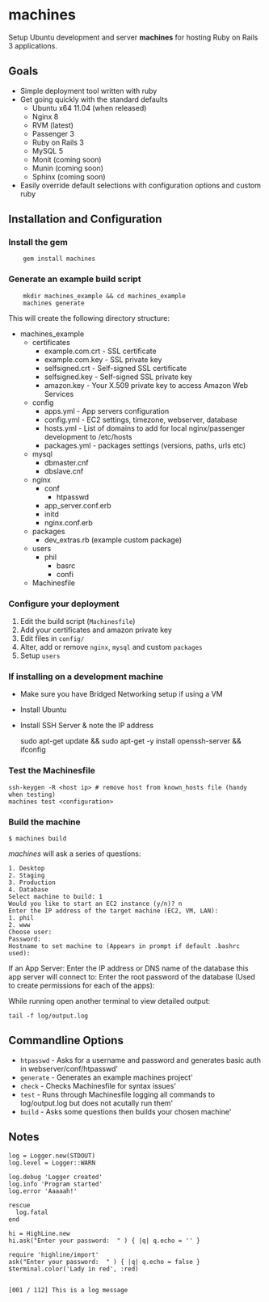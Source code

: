 machines
=======================================

Setup Ubuntu development and server **machines** for hosting Ruby on Rails 3 applications.

Goals
---------------------------------------

* Simple deployment tool written with ruby
* Get going quickly with the standard defaults
  * Ubuntu x64 11.04 (when released)
  * Nginx 8
  * RVM (latest)
  * Passenger 3
  * Ruby on Rails 3
  * MySQL 5
  * Monit (coming soon)
  * Munin (coming soon)
  * Sphinx (coming soon)
* Easily override default selections with configuration options and custom ruby

Installation and Configuration
---------------------------------------

### Install the gem

        gem install machines

### Generate an example build script

        mkdir machines_example && cd machines_example
        machines generate

This will create the following directory structure:

* machines_example
  * certificates
    * example.com.crt - SSL certificate
    * example.com.key - SSL private key
    * selfsigned.crt - Self-signed SSL certificate
    * selfsigned.key - Self-signed SSL private key
    * amazon.key - Your X.509 private key to access Amazon Web Services
  * config
    * apps.yml - App servers configuration
    * config.yml - EC2 settings, timezone, webserver, database
    * hosts.yml - List of domains to add for local nginx/passenger development to /etc/hosts
    * packages.yml - packages settings (versions, paths, urls etc)
  * mysql
    * dbmaster.cnf
    * dbslave.cnf
  * nginx
    * conf
      * htpasswd
    * app_server.conf.erb
    * initd
    * nginx.conf.erb
  * packages
    * dev_extras.rb (example custom package)
  * users
    * phil
      * basrc
      * confi
  * Machinesfile

### Configure your deployment

1. Edit the build script (`Machinesfile`)
1. Add your certificates and amazon private key
1. Edit files in `config/`
1. Alter, add or remove `nginx`, `mysql` and custom `packages`
1. Setup `users`

### If installing on a development machine
* Make sure you have Bridged Networking setup if using a VM
* Install Ubuntu
* Install SSH Server & note the IP address

    sudo apt-get update && sudo apt-get -y install openssh-server && ifconfig

### Test the Machinesfile

    ssh-keygen -R <host ip> # remove host from known_hosts file (handy when testing)
    machines test <configuration>

### Build the machine

    $ machines build

*machines* will ask a series of questions:

    1. Desktop
    2. Staging
    3. Production
    4. Database
    Select machine to build: 1
    Would you like to start an EC2 instance (y/n)? n
    Enter the IP address of the target machine (EC2, VM, LAN):
    1. phil
    2. www
    Choose user:
    Password:
    Hostname to set machine to (Appears in prompt if default .bashrc used):

If an App Server:
    Enter the IP address or DNS name of the database this app server will connect to:
    Enter the root password of the database (Used to create permissions for each of the apps):


While running open another terminal to view detailed output:

    tail -f log/output.log

Commandline Options
---------------------------------------
* `htpasswd` - Asks for a username and password and generates basic auth in webserver/conf/htpasswd'
* `generate` - Generates an example machines project'
* `check`    - Checks Machinesfile for syntax issues'
* `test`     - Runs through Machinesfile logging all commands to log/output.log but does not acutally run them'
* `build`    - Asks some questions then builds your chosen machine'

Notes
---------------------------------------

    log = Logger.new(STDOUT)
    log.level = Logger::WARN

    log.debug 'Logger created'
    log.info 'Program started'
    log.error 'Aaaaah!'

    rescue
      log.fatal
    end

    hi = HighLine.new
    hi.ask("Enter your password:  " ) { |q| q.echo = '' }

    require 'highline/import'
    ask("Enter your password:  " ) { |q| q.echo = false }
    $terminal.color('Lady in red', :red)


    [001 / 112] This is a log message

